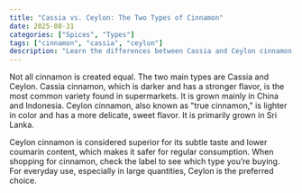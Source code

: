 ```yaml
---
title: "Cassia vs. Ceylon: The Two Types of Cinnamon"
date: 2025-08-31
categories: ["Spices", "Types"]
tags: ["cinnamon", "cassia", "ceylon"]
description: "Learn the differences between Cassia and Ceylon cinnamon, and how to choose the right one for your needs."
---
```


Not all cinnamon is created equal. The two main types are Cassia and Ceylon. Cassia cinnamon, which is darker and has a stronger flavor, is the most common variety found in supermarkets. It is grown mainly in China and Indonesia. Ceylon cinnamon, also known as "true cinnamon," is lighter in color and has a more delicate, sweet flavor. It is primarily grown in Sri Lanka.

Ceylon cinnamon is considered superior for its subtle taste and lower coumarin content, which makes it safer for regular consumption. When shopping for cinnamon, check the label to see which type you’re buying. For everyday use, especially in large quantities, Ceylon is the preferred choice.
